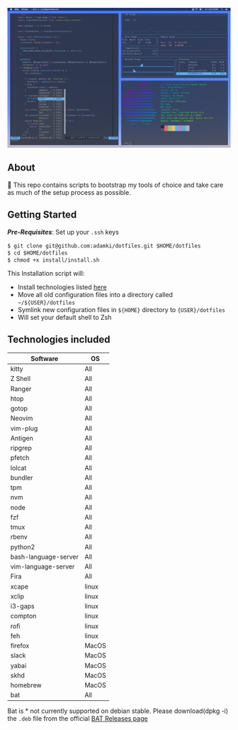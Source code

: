 ![Screenshot](desktop.png)

## About
👋 This repo contains scripts to bootstrap my tools of choice and take care as much of the setup process as possible.

## Getting Started
_**Pre-Requisites**_: Set up your `.ssh` keys
```
$ git clone git@github.com:adamki/dotfiles.git $HOME/dotfiles
$ cd $HOME/dotfiles
$ chmod +x install/install.sh
```

This Installation script will:
* Install technologies listed [here](#technologies-included)
* Move all old configuration files into a directory called `~/${USER}/dotfiles`
* Symlink new configuration files in `${HOME}` directory to `{USER}/dotfiles`
* Will set your default shell to Zsh

## Technologies included

| Software  |    OS      |
|-----------|------------|
| kitty     |    All    |
| Z Shell   |    All    |
| Ranger    |    All    |
| htop      |    All    |
| gotop     |    All    |
| Neovim    |    All    |
| vim-plug  |    All    |
| Antigen   |    All    |
| ripgrep   |    All    |
| pfetch    |    All    |
| lolcat    |    All    |
| bundler   |    All    |
| tpm       |    All    |
| nvm       |    All    |
| node      |    All    |
| fzf       |    All    |
| tmux      |    All    |
| rbenv     |    All    |
| python2   |    All    |
| bash-language-server      |    All    |
| vim-language-server      |    All    |
| Fira      |    All    |
| xcape     |    linux   |
| xclip     |    linux   |
| i3-gaps   |    linux   |
| compton   |    linux   |
| rofi      |    linux   |
| feh       |    linux   |
| firefox   |    MacOS   |
| slack     |    MacOS   |
| yabai     |    MacOS   |
| skhd      |    MacOS   |
| homebrew  |    MacOS   |
| bat       |    All    |

Bat is * not currently supported on debian stable. Please download(dpkg -i) the `.deb` file from the official [BAT Releases page](https://github.com/sharkdp/bat/releases)
